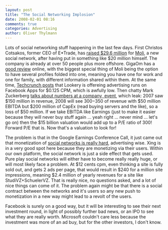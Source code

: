 ```yaml
---
layout: post
title: "The Social Networking Implosion"
date: 2008-02-01 08:16
comments: true
categories: Advertising
author: Oliver Thylmann
---
```











Lots of social networking stuff happening in the last few days. First Christos Cotsakos, former CEO of E*Trade, has [raised $29.6 million](http://www.thealarmclock.com/mt/archives/2008/01/while_etrade_su.html) for [Moli](http://www.moli.com/), a new social network, after having put in something like $20 million himself. The company is already at over 50 people plus more offshore. GigaOm has a [good review](http://gigaom.com/2008/01/28/ex-etrade-ceo-goes-social-with-moli/) online, with the biggest special thing of Moli being the option to have several profiles folded into one, meaning you have one for work and one for family, with different information shared within them. At the same time, [Techcrunch posts](http://www.techcrunch.com/2008/01/31/how-much-is-a-facebook-ad-worth-lookery-guarantees-drum-roll-125-cent-cpms/) that Lookery is offereing advertising runs on Facebook Apps for $0.125 CPM, which is awfully low. Then chatty Mark Zuckerberg [talks about numbers at a company  event](http://kara.allthingsd.com/20080131/chatty-zuckerberg-tells-all-about-facebook-finances/), which leak: 2007 saw $150 million in revenue, 2008 will see $300-$350 of revenue with $50 million EBITDA but $200 million of CapEx (read buying servers and the like), so a loss of $50 million. If we take EBITDA like Earnings (just to make it easier because they will never buy stuff again ... yeah right ... never mind ... let's go on) then the $15 billion valuation would add up to a P/E ratio of 300! Forward P/E that is. Now that's a valuation to look for!

The problem is that in the Google Earnings Conference Call, it just came out that monetization of [social networks is really hard](http://blogs.barrons.com/techtraderdaily/2008/01/31/google-social-networking-inventory-not-monetizing-as-well-as-expected/), advertising wise. Xing is in a very good spot here because they are monetizing via their users. Within our own platform, the social network is just a side effect that gets used. Pure play social networks will either have to become really really huge, or will most likely face a problem. At $12 cents cpm, even thinking a site is fully sold out, and gets 2 ads per page, that would result in $240 for a million site impressions, meaning $2.4 million of yearly revenues for a site like StudiVZ+SchuelerVZ. That is really nice, no questions asked, and a lot of nice things can come of it. The problem again might be that there is a social contract between the networks and it's users so any new push to monetization in a new way might lead to a revolt of the users.

Facebook is surely on a good way, but it will be interesting to see their next investment round, in light of possibly further bad news, or an IPO to see what they are really worth. Microsoft couldn't care less because the investment was more of an ad buy, but for the other investors, I don't know.

